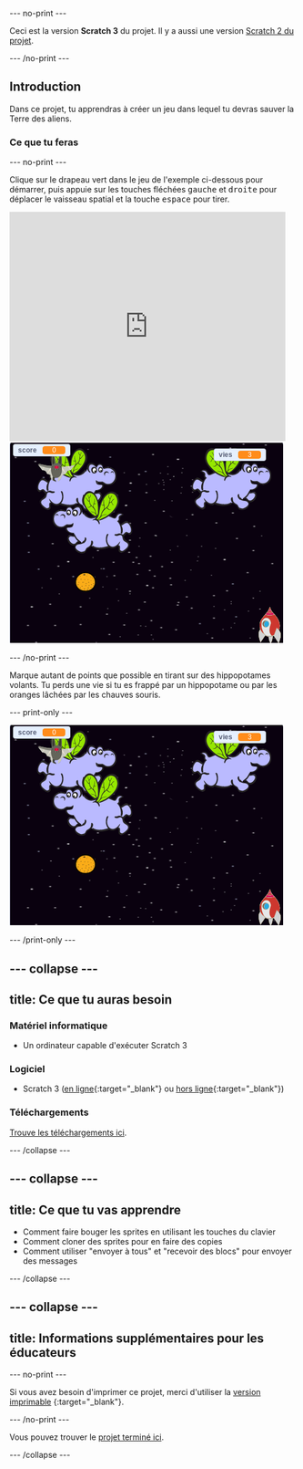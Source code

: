 --- no-print ---

Ceci est la version **Scratch 3** du projet. Il y a aussi une version [Scratch 2 du projet](https://projects.raspberrypi.org/en/projects/clone-wars-scratch2).

--- /no-print ---

## Introduction

Dans ce projet, tu apprendras à créer un jeu dans lequel tu devras sauver la Terre des aliens.

### Ce que tu feras

--- no-print ---

Clique sur le drapeau vert dans le jeu de l'exemple ci-dessous pour démarrer, puis appuie sur les touches fléchées <kbd>gauche</kbd> et <kbd>droite</kbd> pour déplacer le vaisseau spatial et la touche <kbd>espace</kbd> pour tirer.

<div class="scratch-preview">
  <iframe allowtransparency="true" width="485" height="402" src="https://scratch.mit.edu/projects/embed/369628453/?autostart=false" frameborder="0" scrolling="no"></iframe>
  <img src="images/showcase.png">
</div>

--- /no-print ---

Marque autant de points que possible en tirant sur des hippopotames volants. Tu perds une vie si tu es frappé par un hippopotame ou par les oranges lâchées par les chauves souris.

--- print-only ---

![desc](images/showcase.png)

--- /print-only ---

--- collapse ---
---
title: Ce que tu auras besoin
---
### Matériel informatique

+ Un ordinateur capable d'exécuter Scratch 3

### Logiciel

+ Scratch 3 ([en ligne](https://rpf.io/scratchon){:target="_blank"} ou [hors ligne](https://rpf.io/scratchoff){:target="_blank"})

### Téléchargements

[Trouve les téléchargements ici](http://rpf.io/p/fr-FR/clone-wars-go).

--- /collapse ---

--- collapse ---
---
title: Ce que tu vas apprendre
---
+ Comment faire bouger les sprites en utilisant les touches du clavier
+ Comment cloner des sprites pour en faire des copies
+ Comment utiliser "envoyer à tous" et "recevoir des blocs" pour envoyer des messages

--- /collapse ---

--- collapse ---
---
title: Informations supplémentaires pour les éducateurs
---
--- no-print ---

Si vous avez besoin d'imprimer ce projet, merci d'utiliser la [version imprimable](https://projects.raspberrypi.org/fr-FR/projects/clone-wars/print) {:target="_blank"}.

--- /no-print ---

Vous pouvez trouver le [projet terminé ici](http://rpf.io/p/fr-FR/clone-wars-get).

--- /collapse ---